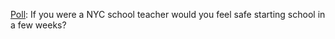 <a href="https://twitter.com/davewiner/status/1292843994528059393">Poll</a>: If you were a NYC school teacher would you feel safe starting school in a few weeks?

